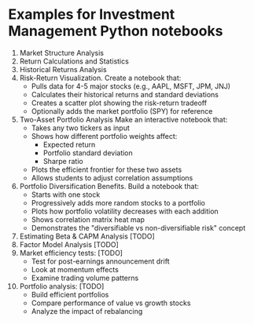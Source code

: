 # Examples for Investment Management Python notebooks

1. Market Structure Analysis
2. Return Calculations and Statistics
3. Historical Returns Analysis
4. Risk-Return Visualization.
    Create a notebook that:
    - Pulls data for 4-5 major stocks (e.g., AAPL, MSFT, JPM, JNJ)
    - Calculates their historical returns and standard deviations
    - Creates a scatter plot showing the risk-return tradeoff
    - Optionally adds the market portfolio (SPY) for reference
5. Two-Asset Portfolio Analysis
    Make an interactive notebook that:
    - Takes any two tickers as input
    - Shows how different portfolio weights affect:
      - Expected return
      - Portfolio standard deviation
      - Sharpe ratio
    - Plots the efficient frontier for these two assets
    - Allows students to adjust correlation assumptions
6. Portfolio Diversification Benefits. Build a notebook that:
    - Starts with one stock
    - Progressively adds more random stocks to a portfolio
    - Plots how portfolio volatility decreases with each addition
    - Shows correlation matrix heat map
    - Demonstrates the "diversifiable vs non-diversifiable risk" concept
7. Estimating Beta & CAPM Analysis [TODO]
8. Factor Model Analysis [TODO]
9. Market efficiency tests:  [TODO]
    - Test for post-earnings announcement drift
    - Look at momentum effects
    - Examine trading volume patterns
10. Portfolio analysis: [TODO]
    - Build efficient portfolios
    - Compare performance of value vs growth stocks
    - Analyze the impact of rebalancing
